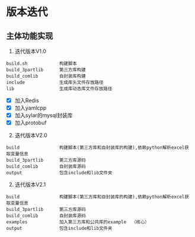 # 版本迭代

## 主体功能实现

1. 迭代版本V1.0

```
build.sh            构建脚本
build_3partlib      第三方库构建
build_comlib        自封装库构建
include             生成库头文件存放路径
lib                 生成库动态库文件存放路径
```

- [x] 加入Redis
- [x] 加入yamlcpp
- [x] 加入sylar的mysql封装库
- [x] 加入protobuf

2. 迭代版本V2.0

```
build               构建脚本(第三方库和自封装库的构建),依赖python解析excel获取变量信息
build_3partlib      第三方库源码
build_comlib        自封装库源码
output              包含include和lib文件夹
```

2. 迭代版本V2.1

```
build               构建脚本(第三方库和自封装库的构建),依赖python解析excel获取变量信息
build_3partlib      第三方库源码
build_comlib        自封装库源码
examples            加入第三方库和公共库的example  （核心）
output              包含include和lib文件夹
```
